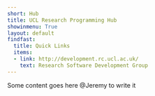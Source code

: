 ```yaml
---
short: Hub
title: UCL Research Programming Hub 
showinmenu: True
layout: default
findfast:
  title: Quick Links
  items:
  - link: http://development.rc.ucl.ac.uk/
    text: Research Software Development Group
---
```


Some content goes here @Jeremy to write it
